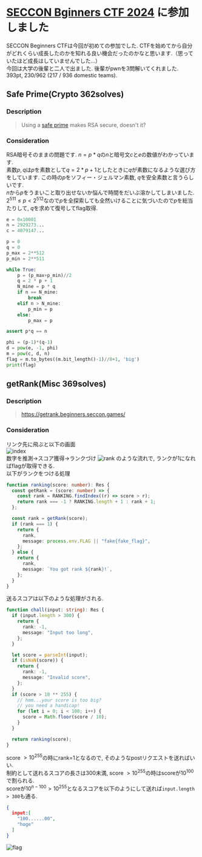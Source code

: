 # [SECCON Bginners CTF 2024](https://score.beginners.seccon.jp/) に参加しました

SECCON Beginners CTFは今回が初めての参加でした. CTFを始めてから自分がどれくらい成長したのかを知れる良い機会だったのかなと思います.（思っていたほど成長はしていませんでした...）  
今回は大学の後輩と二人で出ました. 後輩がpwnを3問解いてくれました.   
393pt, 230/962 (217 / 936 domestic teams). 

## Safe Prime(Crypto 362solves)

### Description
> Using a [safe prime](https://en.wikipedia.org/wiki/Safe_prime) makes RSA secure, doesn't it? 

### Consideration
RSA暗号そのままの問題です. $n = p * q$の$n$と暗号文$c$と$e$の数値がわかっています.  
素数$p, q$は$p$を素数として$q = 2 * p + 1$としたときに$q$が素数になるような選び方をしています. この時の$p$をソフィー・ジェルマン素数, $q$を安全素数と言うらしいです.  
$n$から$p$をうまいこと取り出せないか悩んで時間をだいぶ溶かしてしまいました.  
$2^{511} \le p < 2^{512}$なので$p$を全探索しても全然いけることに気づいたので$p$を総当たりして, $q$を求めて復号してflag取得.
```python
e = 0x10001
n = 2929273...
c = 4079147...

p = 0
q = 0
p_max = 2**512
p_min = 2**511

while True:
    p = (p_max+p_min)//2
    q = 2 * p + 1
    N_mine = p * q
    if n == N_mine:
        break
    elif n > N_mine:
        p_min = p
    else:
        p_max = p

assert p*q == n

phi = (p-1)*(q-1)
d = pow(e, -1, phi)
m = pow(c, d, n)
flag = m.to_bytes((m.bit_length()-1)//8+1, 'big')
print(flag)
```

## getRank(Misc 369solves)

### Description
> https://getrank.beginners.seccon.games/

### Consideration
リンク先に飛ぶと以下の画面  
![index](/articles/post_3th/assets/re-seccon4b-misc-getrank_1.png)  
数字を推測→スコア獲得→ランクづけ
![rank](/articles/post_3th/assets/re-seccon4b-misc-getrank_2.png)
のような流れで, ランクが1になればflagが取得できる.  
以下がランクをつける処理  
```TypeScript
function ranking(score: number): Res {
  const getRank = (score: number) => {
    const rank = RANKING.findIndex((r) => score > r);
    return rank === -1 ? RANKING.length + 1 : rank + 1;
  };

  const rank = getRank(score);
  if (rank === 1) {
    return {
      rank,
      message: process.env.FLAG || "fake{fake_flag}",
    };
  } else {
    return {
      rank,
      message: `You got rank ${rank}!`,
    };
  }
}
```
送るスコアは以下のような処理がされる.  
```TypeScript
function chall(input: string): Res {
  if (input.length > 300) {
    return {
      rank: -1,
      message: "Input too long",
    };
  }

  let score = parseInt(input);
  if (isNaN(score)) {
    return {
      rank: -1,
      message: "Invalid score",
    };
  }
  if (score > 10 ** 255) {
    // hmm...your score is too big?
    // you need a handicap!
    for (let i = 0; i < 100; i++) {
      score = Math.floor(score / 10);
    }
  }

  return ranking(score);
}
```
score $> 10^{255}$の時にrank=1となるので, そのようなpostリクエストを送ればいい.  
制約として送れるスコアの長さは300未満, score $> 10^{255}$の時はscoreが$10^{100}$で割られる.  
scoreが$10^{n-100} > 10^{255}$となるスコアを以下のようにして送れば`input.length > 300`も通る.  
```json
{
  input:[
    "100......00",
    "hoge"
  ]
}
```
![flag](/articles/post_3th/assets/re-seccon4b-misc-getrank.png)
